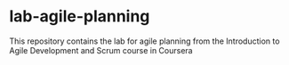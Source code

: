 # lab-agile-planning
This repository contains the lab for agile planning from the Introduction to Agile Development and Scrum course in Coursera
